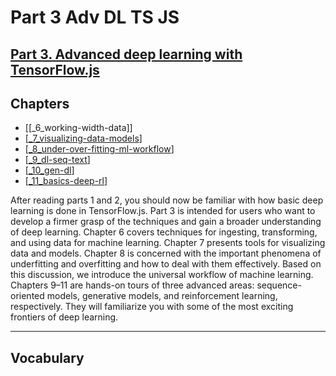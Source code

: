 # Part 3 Adv DL TS JS

## [**Part 3.** Advanced deep learning with TensorFlow.js](https://livebook.manning.com/book/deep-learning-with-javascript/part-3/1)

## Chapters

- [[_6_working-width-data]]
- [[_7_visualizing-data-models]]
- [[_8_under-over-fitting-ml-workflow]]
- [[_9_dl-seq-text]]
- [[_10_gen-dl]]
- [[_11_basics-deep-rl]]

After reading parts 1 and 2, you should now be familiar with how basic deep learning is done in TensorFlow.js. Part 3 is intended for users who want to develop a firmer grasp of the techniques and gain a broader understanding of deep learning. Chapter 6 covers techniques for ingesting, transforming, and using data for machine learning. Chapter 7 presents tools for visualizing data and models. Chapter 8 is concerned with the important phenomena of underfitting and overfitting and how to deal with them effectively. Based on this discussion, we introduce the universal workflow of machine learning. Chapters 9–11 are hands-on tours of three advanced areas: sequence-oriented models, generative models, and reinforcement learning, respectively. They will familiarize you with some of the most exciting frontiers of deep learning.

---

## **Vocabulary**

[//begin]: # "Autogenerated link references for markdown compatibility"
[_7_visualizing-data-models]: 7_viz-data-models/_7_visualizing-data-models.md "👁 Viz Data & Models"
[_8_under-over-fitting-ml-workflow]: 8_under-over-fitting-ml-workflow/_8_under-over-fitting-ml-workflow.md "💧 Under Over Fitting ML Workflow"
[_9_dl-seq-text]: 9_dl-seq-text/_9_dl-seq-text.md "🧬 DL for Seq Text"
[_10_gen-dl]: 10_gen-dl/_10_gen-dl.md "🦋 Generative DL"
[_11_basics-deep-rl]: 11_basic-deep-rl/_11_basics-deep-rl.md "🟧 Basics Reinforcement Learning"
[//end]: # "Autogenerated link references"
